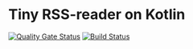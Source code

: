 # Tiny RSS-reader on Kotlin

[![Quality Gate Status](https://sonarcloud.io/api/project_badges/measure?project=SergeyMitrofanov_kt-rss&metric=alert_status)](https://sonarcloud.io/dashboard?id=SergeyMitrofanov_kt-rss)
[![Build Status](https://travis-ci.org/SergeyMitrofanov/kt-rss.svg?branch=master)](https://travis-ci.org/SergeyMitrofanov/kt-rss)
